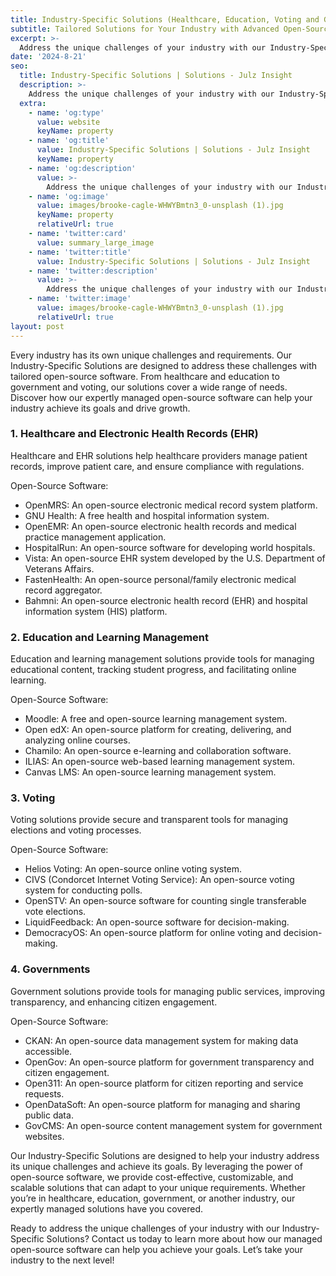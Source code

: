 ```yaml
---
title: Industry-Specific Solutions (Healthcare, Education, Voting and Government)
subtitle: Tailored Solutions for Your Industry with Advanced Open-Source Software
excerpt: >-
  Address the unique challenges of your industry with our Industry-Specific Solutions. Our expertly managed open-source software provides tailored solutions for healthcare, education, government, and more.
date: '2024-8-21'
seo:
  title: Industry-Specific Solutions | Solutions - Julz Insight
  description: >-
    Address the unique challenges of your industry with our Industry-Specific Solutions. Our expertly managed open-source software provides tailored solutions for healthcare, education, government, and more.
  extra:
    - name: 'og:type'
      value: website
      keyName: property
    - name: 'og:title'
      value: Industry-Specific Solutions | Solutions - Julz Insight
      keyName: property
    - name: 'og:description'
      value: >-
        Address the unique challenges of your industry with our Industry-Specific Solutions. Our expertly managed open-source software provides tailored solutions for healthcare, education, government, and more.
    - name: 'og:image'
      value: images/brooke-cagle-WHWYBmtn3_0-unsplash (1).jpg
      keyName: property
      relativeUrl: true
    - name: 'twitter:card'
      value: summary_large_image
    - name: 'twitter:title'
      value: Industry-Specific Solutions | Solutions - Julz Insight
    - name: 'twitter:description'
      value: >-
        Address the unique challenges of your industry with our Industry-Specific Solutions. Our expertly managed open-source software provides tailored solutions for healthcare, education, government, and more.
    - name: 'twitter:image'
      value: images/brooke-cagle-WHWYBmtn3_0-unsplash (1).jpg
      relativeUrl: true
layout: post
---
```


Every industry has its own unique challenges and requirements. Our Industry-Specific Solutions are designed to address these challenges with tailored open-source software. From healthcare and education to government and voting, our solutions cover a wide range of needs. Discover how our expertly managed open-source software can help your industry achieve its goals and drive growth.

### 1. Healthcare and Electronic Health Records (EHR)
Healthcare and EHR solutions help healthcare providers manage patient records, improve patient care, and ensure compliance with regulations.

Open-Source Software:
- OpenMRS: An open-source electronic medical record system platform.
- GNU Health: A free health and hospital information system.
- OpenEMR: An open-source electronic health records and medical practice management application.
- HospitalRun: An open-source software for developing world hospitals.
- Vista: An open-source EHR system developed by the U.S. Department of Veterans Affairs.
- FastenHealth: An open-source personal/family electronic medical record aggregator.
- Bahmni: An open-source electronic health record (EHR) and hospital information system (HIS) platform.

### 2. Education and Learning Management
Education and learning management solutions provide tools for managing educational content, tracking student progress, and facilitating online learning.

Open-Source Software:
- Moodle: A free and open-source learning management system.
- Open edX: An open-source platform for creating, delivering, and analyzing online courses.
- Chamilo: An open-source e-learning and collaboration software.
- ILIAS: An open-source web-based learning management system.
- Canvas LMS: An open-source learning management system.

### 3. Voting
Voting solutions provide secure and transparent tools for managing elections and voting processes.

Open-Source Software:
- Helios Voting: An open-source online voting system.
- CIVS (Condorcet Internet Voting Service): An open-source voting system for conducting polls.
- OpenSTV: An open-source software for counting single transferable vote elections.
- LiquidFeedback: An open-source software for decision-making.
- DemocracyOS: An open-source platform for online voting and decision-making.

### 4. Governments
Government solutions provide tools for managing public services, improving transparency, and enhancing citizen engagement.

Open-Source Software:
- CKAN: An open-source data management system for making data accessible.
- OpenGov: An open-source platform for government transparency and citizen engagement.
- Open311: An open-source platform for citizen reporting and service requests.
- OpenDataSoft: An open-source platform for managing and sharing public data.
- GovCMS: An open-source content management system for government websites.

Our Industry-Specific Solutions are designed to help your industry address its unique challenges and achieve its goals. By leveraging the power of open-source software, we provide cost-effective, customizable, and scalable solutions that can adapt to your unique requirements. Whether you’re in healthcare, education, government, or another industry, our expertly managed solutions have you covered.

Ready to address the unique challenges of your industry with our Industry-Specific Solutions? Contact us today to learn more about how our managed open-source software can help you achieve your goals. Let’s take your industry to the next level!
